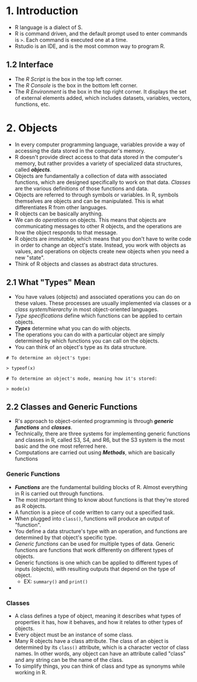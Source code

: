 # 1. Introduction

* R language is a dialect of S. 
* R is command driven, and the default prompt used to enter commands is `>`. Each command is executed one at a time. 
* Rstudio is an IDE, and is the most common way to program R. 

## 1.2 Interface

* The _R Script_ is the box in the top left corner.
* The _R Console_ is the box in the bottom left corner.
* The _R Environment_ is the box in the top right corner. It displays the set of external elements added, which includes datasets, variables, vectors, functions, etc.

# 2. Objects 

* In every computer programming language, variables provide a way of accessing the data stored in the computer's memory. 
* R doesn't provide direct access to that data stored in the computer's memory, but rather provides a variety of specialized data structures, called **_objects_**. 
* Objects are fundamentally a collection of data with associated functions, which are designed specifically to work on that data. _Classes_ are the various definitions of those functions and data.
* Objects are referred to through symbols or variables. In R, symbols themselves are objects and can be manipulated. This is what differentiates R from other languages. 
* R objects can be basically anything. 
* We can do _operations_ on objects. This means that objects are communicating messages to other R objects, and the operations are how the object responds to that message. 
* R objects are _immutable_, which means that you don't have to write code in order to change an object's state. Instead, you work with objects as values, and operations on objects create new objects when you need a new "state". 
* Think of R objects and classes as abstract data structures.

## 2.1 What "Types" Mean

* You have values (objects) and associated operations you can do on these values. These processes are usually implemented via classes or a _class system/hierarchy_ in most object-oriented languages.  
* _Type specifications_ define which functions can be applied to certain objects.
* **_Types_** determine what you can do with objects.
* The operations you can do with a particular object are simply determined by which functions you can call on the objects.
* You can think of an object's type as its data structure.
```
# To determine an object's type:

> typeof(x)
```
```
# To determine an object's mode, meaning how it's stored:

> mode(x)
```

## 2.2 Classes and Generic Functions

* R's approach to object-oriented programming is through **_generic functions_** and **_classes_**. 
* Technically, there are three systems for implementing generic functions and classes in R, called S3, S4, and R6, but the S3 system is the most basic and the one most referred here.
* Computations are carried out using **_Methods_**, which are basically functions

### Generic Functions

* **_Functions_** are the fundamental building blocks of R. Almost everything in R is carried out through functions.
* The most important thing to know about functions is that they're stored as R objects. 
* A function is a piece of code written to carry out a specified task.
* When plugged into `class()`, functions will produce an output of "function".  
* You define a data structure's type with an operation, and functions are determined by that object's specific type.
* _Generic functions_ can be used for multiple types of data. Generic functions are functions that work differently on different types of objects. 
* Generic functions is one which can be applied to different types of inputs (objects), with resulting outputs that depend on the type of object. 
  * EX: `summary()` and `print()`
* 

### Classes

* A class defines a type of object, meaning it describes what types of properties it has, how it behaves, and how it relates to other types of objects.
* Every object must be an instance of some class.
* Many R objects have a class attribute. The class of an object is determined by its `class()` attribute, which is a character vector of class names. In other words, any object can have an attribute called "class" and any string can be the name of the class.
* To simplify things, you can think of class and type as synonyms while working in R. 
